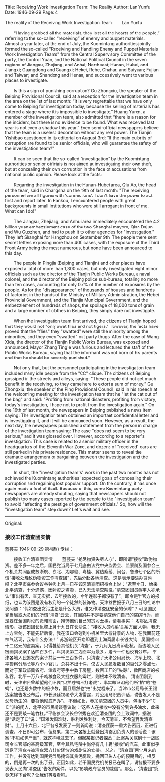 Title: Receiving Work Investigation Team: The Reality
Author: Lan Yunfu
Date: 1946-09-29
Page: 4

The reality of the Receiving Work Investigation Team
　　Lan Yunfu

　　“Having grabbed all the materials, they lost all the hearts of the people,” referring to the so-called “receiving” of enemy and puppet materials. Almost a year later, at the end of July, the Kuomintang authorities jointly formed the so-called "Receiving and Handling Enemy and Puppet Materials Work Investigation Teams" from the Central Supervisory Committee of the party, the Control Yuan, and the National Political Council in the seven regions of Jiangsu, Zhejiang, and Anhui; Northeast; Hunan, Hubei, and Jiangxi; Guangdong and Guangxi; Hebei, Rehe, Chahar, and Suiyuan; Fujian and Taiwan; and Shandong and Henan, and successively went to various places to investigate.

　　Is this a sign of punishing corruption? Gu Zhongxiu, the speaker of the Beiping Provisional Council, said at a reception for the investigation team in the area on the 1st of last month: “It is very regrettable that we have only come to Beiping for investigation today, because the selling of materials has entered a stage where it is impossible to investigate.” Huang Yuren, a member of the investigation team, also admitted that “there is a reason for the incident, but there is no evidence to be found. What was received last year is not even a shadow this year.” Even semi-official newspapers believe that the team is a useless decoration without any real power. The Tianjin Yishibao questioned in its editorial on August 3rd: "If the main culprits of corruption are found to be senior officials, who will guarantee the safety of the investigation team?"

　　It can be seen that the so-called "investigation" by the Kuomintang authorities or senior officials is not aimed at investigating their own theft, but at concealing their own corruption in the face of accusations from national public opinion. Please look at the facts:

　　Regarding the investigation in the Hunan-Hubei area, Qiu Ao, the head of the team, said in Changsha on the 19th of last month: "The receiving personnel are all figures with 'connections'. I don't have the power to act first and report later. In Hankou, I encountered people with great backgrounds in small institutions who were still arrogant in front of me. What can I do!"

　　The Jiangsu, Zhejiang, and Anhui area immediately encountered the 4.2 billion yuan embezzlement case of the two Shanghai mayors, Qian Dajun and Wu Guozhen, and had to push it to other agencies for "investigation." They left Shanghai for Hangzhou on September 9th. The people there sent secret letters exposing more than 400 cases, with the exposure of the Third Front Army being the most numerous, but none have been announced to this day.

　　The people in Pingjin (Beiping and Tianjin) and other places have exposed a total of more than 1,300 cases, but only investigated eight minor officials such as the director of the Tianjin Public Works Bureau, a naval colonel, and the director of the Beiping police sub-bureau, totaling no more than ten cases, accounting for only 0.7% of the number of exposures by the people. As for the "disappearance" of thousands of houses and hundreds of factories in the hands of the Ministry of Military Administration, the Hebei Provincial Government, and the Tianjin Municipal Government, and the embezzlement of hundreds of shops, the spoilage of 18,000 tons of grain and a large number of clothes in Beiping, they simply dare not investigate.

　　When the investigation team first arrived, the citizens of Tianjin hoped that they would not "only swat flies and not tigers." However, the facts have proved that the "flies" they "swatted" were still the minority among the minorities, and they even "swatted" out party thugs. After the case of Wang Xida, the director of the Tianjin Public Works Bureau, was exposed and announced, Mayor Zhang Ting'e was furious and lectured the staff of the Public Works Bureau, saying that the informant was not born of his parents and that he should be severely punished."

　　Not only that, but the personnel participating in the investigation team included many idle people from the "CC" clique. The citizens of Beiping gossiped in the streets and alleys, saying: "These people did not get much benefit in the receiving, so they came here to extort a sum of money." Gu Zhongxiu, the speaker of the Ping Provisional Council, said in his speech at the welcoming meeting for the investigation team that he "let the cat out of the bag" and said: "Profiting from national disasters, profiting from victory, today's investigation, I hope not to profit from the investigation again." On the 16th of last month, the newspapers in Beiping published a news item saying: The investigation team obtained an important confidential letter and is investigating it, and it will be announced soon. However, as a result, the next day, the newspapers published a statement from the person in charge of the investigation team saying: The case "does not seem to be very serious," and it was glossed over. However, according to a reporter's investigation: This case is related to a senior military officer in the headquarters of the Eleventh War Zone, and dozens of "received" cars are still parked in his private residence. This matter seems to reveal the dramatic arrangement of bargaining between the investigation and the investigated parties.

　　In short, the "investigation team's" work in the past two months has not achieved the Kuomintang authorities' expected goals of concealing their corruption and regaining lost popular support. On the contrary, it has once again made a fool of itself. Because of this, some Kuomintang party newspapers are already shouting, saying that newspapers should not publish too many cases reported by the people to the "investigation team" to avoid "affecting the prestige of government officials." So, how will the "investigation team" step down? Let's wait and see.



<hr /> 

Original: 


### 接收工作清查团实情
蓝芸夫
1946-09-29
第4版()
专栏：

　　接收工作清查团实情
　　蓝芸夫
    “抢尽物资失尽人心”，即所谓“接收”敌伪物资。差不多一年之后，国民党当局于七月底由该党中央监委会、监察院及国参会三个机关共同组成苏浙皖、东北、湘鄂赣、粤桂、冀热察绥、闽台、鲁豫七个区的所谓“接收处理敌伪物资工作清查团”，先后分赴各地清查。
    这是表示要惩办贪污吗？北平市临参会议谷钟秀上月一日在该区清查团招待会上说：“迟至今日，始来北平清查，十分遗憾，因物资之盗卖，已入无法清查阶段。”清查团团员黄宇人亦承认“事出有因，查无实据，去年接收的，今年连影子都没有了”。即令是半官方的报纸，也认为该团是没有权利的一个徒然的装饰物。天津益世报于八月三日的社论中发问道：“假如查出贪污主犯是什么大员，谁又作清查团安全的保障”？
    可见国民党当局或大员们的所谓“清查”云云，其目的并不是要清查他们自己的盗窃行为，而是要在全国舆论的责难前面，掩饰他们自己的贪污丑事。请看事实：
    湘鄂区清查情形，据该团团长仇鳌上月十九日在长沙说：“接收人员均系‘关系方面’人物，我无上方宝剑，不能先斩后奏，我在汉口会碰到小机关里大有背景的人物，在我面前还神气活现，我有什么办法！”
    苏浙皖区开始即遭到上海两届市长钱大钧、吴国桢四十二亿元的盗卖案，只得推给其他机关“清查”，于九月九日离沪赴杭，而该地人民密函揭发案子达四百多件，以揭发第三方面军为最多，迄今一件也没有公布。
    平津各地人民揭发的案子共达一千三百多件，只清查了天津公用局长、海军上校、北平警察分局长等八个小官儿，总共不出十件，仅占人民揭发数目的百分之零点七。而对于军政部冀省府、津市府等手中数千房屋，数百工厂的“失踪”，数百商店的被私吞，北平一万八千吨粮食及大批衣服的霉烂，则根本不敢清查。
    清查团刚到时，天津市民曾希望他们不要“只拍苍蝇不打老虎”，事实却证明他们所“拍”的“苍蝇”，也还是少数中的极少数，而且居然也“拍”出党棍来了。当津市公用局长王锡达案被告发公布后，市长张廷锷老爷大发雷霆，对公用局职员训话，说告发人不是父母所生的，要将他彻底严办”。
    不但如此，参加清查团的人员中，包括不少“ＣＣ”派的闲人，北平的市民街谈巷议说：“这些人在接收中没有分到许多油水，此来还不是要敲一笔竹杠。”平临参会议长谷钟秀在欢迎清查团的会上致词中，据说是“话走了口”说：“国难发国难财、胜利发胜利财，今天清查，不希望再发清查财”。上月十六日，北平各报发表了一则新闻说：清查团获一重大告密函，正进行调查，不日即可公布，但结果，第二天各报上就登出清查团负责人的谈话说：该案“不见如何严重”，就这样幌过去了。但据某报记者探悉：此案系关联到十一战区司令长官部的某高级军官，至今其私宅院中尚停有几十辆“接收”的汽车。此事似乎透露了清查与被清查双方讨价还价的戏剧性的安排。
    总之，“清查团”两个月来的工作，并没有达到国民党当局掩饰其贪污腐败，挽回已失人心的预期目的，相反的，倒是再一次的出了丑。正因如此，若干国民党机关报已在叫了，说各报不要多发表人民向“清查团”告发的案件，以免“影响政府官员的威信”。那么，“清查团”究竟怎样下台呢？让我们等着看吧。
